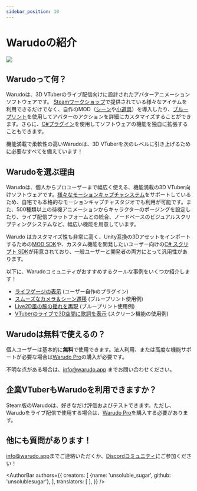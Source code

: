 ```yaml
---
sidebar_position: 10
---
```


# Warudoの紹介

![](/doc-img/intro-cover.jpg)

## Warudoって何？

Warudoは、3D VTuberのライブ配信向けに設計されたアバターアニメーションソフトウェアです。
[Steamワークショップ](https://steamcommunity.com/app/2079120/workshop/)で提供されている様々なアイテムを利用できるだけでなく、自作のMOD（[シーン](modding/environment-mod.md)や[小道具](modding/prop-mod.md)）を導入したり、[ブループリント](blueprints/overview)を使用してアバターのアクションを詳細にカスタマイズすることができます。さらに、[C#プラグイン](modding/mod-sdk#custom-scripts)を使用してソフトウェアの機能を独自に拡張することもできます。

機能満載で柔軟性の高いWarudoは、3D VTuberを次のレベルに引き上げるために必要なすべてを備えています！

## Warudoを選ぶ理由

Warudoは、個人からプロユーザーまで幅広く使える、機能満載の3D VTuber向けソフトウェアです。[様々なモーションキャプチャシステム](mocap/overview.md)をサポートしているため、自宅でも本格的なモーションキャプチャスタジオでも利用が可能です。また、500種類以上の待機アニメーションからキャラクターのポージングを設定したり、ライブ配信プラットフォームとの統合、ノードベースのビジュアルスクリプティングシステムなど、幅広い機能を用意しています。

Warudo はカスタマイズ性も非常に高く、Unity互換の3Dアセットをインポートするための[MOD SDK](modding/mod-sdk.md)や、カスタム機能を開発したいユーザー向けの[C# スクリプト SDK](scripting/overview.md)が用意されており、一般ユーザーと開発者の両方にとって汎用性があります。

以下に、Warudoコミュニティがおすすめするクールな事例をいくつか紹介します！

- [ライフゲージの表示](https://twitter.com/FelineEntity/status/1688245064328179712/) (ユーザー自作のプラグイン)
- [スムーズなカメラ＆シーン遷移](https://twitter.com/CaelesArkay/status/1695941921422606532/) (ブループリント使用例)
- [Live2D風の腕の揺れを再現](https://twitter.com/hakuyalabs/status/1705754833838281181/) (ブループリント使用例)
- [VTuberのライブで3D空間に歌詞を表示](https://twitter.com/lucas_VTuber/status/1714576354983952486/) (スクリーン機能の使用例)

## Warudoは無料で使えるの？

個人ユーザーは基本的に**無料**で使用できます。法人利用、または高度な機能サポートが必要な場合は[Warudo Pro](pro.md)の購入が必要です。

不明な点がある場合は、[info@warudo.app](mailto:info@warudo.app) までお問い合わせください。

## 企業VTuberもWarudoを利用できますか？

Steam版のWarudoは、好きなだけ評価およびテストできます。ただし、Warudoをライブ配信で使用する場合は、[Warudo Pro](pro.md)を購入する必要があります。

## 他にも質問があります！

[info@warudo.app](mailto:info@warudo.app)までご連絡いただくか、[Discordコミュニティ](https://discord.gg/warudo)にご参加ください！

<AuthorBar authors={{
  creators: [
    {name: 'unsoluble_sugar', github: 'unsolublesugar'},
  ],
  translators: [
  ],
}} />